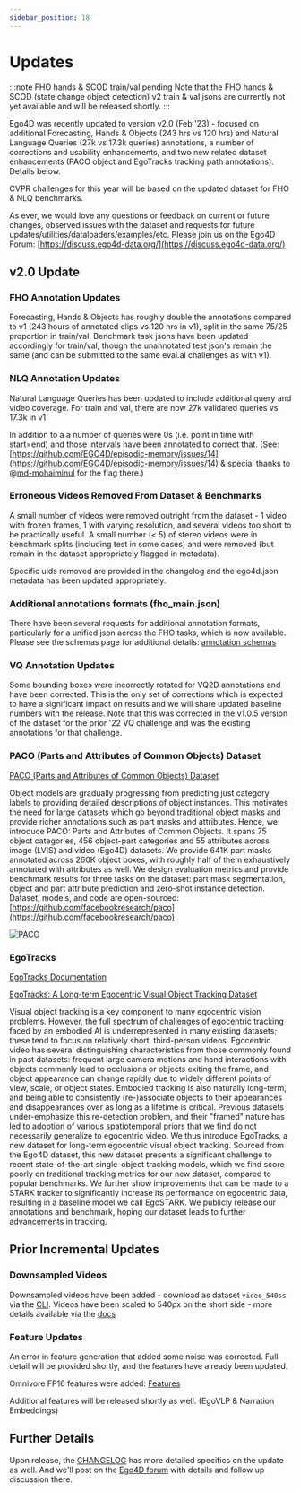 ```yaml
---
sidebar_position: 18
---
```


# Updates

:::note FHO hands & SCOD train/val pending
Note that the FHO hands & SCOD (state change object detection) v2 train & val jsons are currently not yet available and will be released shortly.
:::

Ego4D was recently updated to version v2.0 (Feb '23) - focused on additional Forecasting, Hands & Objects (243 hrs vs 120 hrs) and Natural Language Queries (27k vs 17.3k queries) annotations, a number of corrections and usability enhancements, and two new related dataset enhancements (PACO object and EgoTracks tracking path annotations).  Details below.

CVPR challenges for this year will be based on the updated dataset for FHO & NLQ benchmarks.

As ever, we would love any questions or feedback on current or future changes, observed issues with the dataset and requests for future updates/utilities/dataloaders/examples/etc.  Please join us on the Ego4D Forum: [https://discuss.ego4d-data.org/](https://discuss.ego4d-data.org/)

## v2.0 Update

### FHO Annotation Updates

Forecasting, Hands & Objects has roughly double the annotations compared to v1 (243 hours of annotated clips vs 120 hrs in v1), split in the same 75/25 proportion in train/val.  Benchmark task jsons have been updated accordingly for train/val, though the unannotated test json's remain the same (and can be submitted to the same eval.ai challenges as with v1). 

### NLQ Annotation Updates

Natural Language Queries has been updated to include additional query and video coverage. For train and val, there are now 27k validated queries vs 17.3k in v1.

In addition to a a number of queries were 0s (i.e. point in time with start=end) and those intervals have been annotated to correct that. (See: [https://github.com/EGO4D/episodic-memory/issues/14](https://github.com/EGO4D/episodic-memory/issues/14) & special thanks to @[md-mohaiminul](https://github.com/md-mohaiminul) for the flag there.)   

### Erroneous Videos Removed From Dataset & Benchmarks

A small number of videos were removed outright from the dataset - 1 video with frozen frames, 1 with varying resolution, and several videos too short to be practically useful.  A small number (< 5) of stereo videos were in benchmark splits (including test in some cases) and were removed (but remain in the dataset appropriately flagged in metadata).  

Specific uids removed are provided in the changelog and the ego4d.json metadata has been updated appropriately.

### Additional annotations formats (fho_main.json)

There have been several requests for additional annotation formats, particularly for a unified json across the FHO tasks, which is now available. Please see the schemas page for additional details: [annotation schemas](./data/annotations-schemas.md)

### VQ Annotation Updates

Some bounding boxes were incorrectly rotated for VQ2D annotations and have been corrected.  This is the only set of corrections which is expected to have a significant impact on results and we will share updated baseline numbers with the release.  Note that this was corrected in the v1.0.5 version of the dataset for the prior '22 VQ challenge and was the existing annotations for that challenge.

### PACO (Parts and Attributes of Common Objects) Dataset


[PACO (Parts and Attributes of Common Objects) Dataset](https://arxiv.org/abs/2301.01795)

Object models are gradually progressing from predicting just category labels to providing detailed descriptions of object instances. This motivates the need for large datasets which go beyond traditional object masks and provide richer annotations such as part masks and attributes. Hence, we introduce PACO: Parts and Attributes of Common Objects. It spans 75 object categories, 456 object-part categories and 55 attributes across image (LVIS) and video (Ego4D) datasets. We provide 641K part masks annotated across 260K object boxes, with roughly half of them exhaustively annotated with attributes as well. We design evaluation metrics and provide benchmark results for three tasks on the dataset: part mask segmentation, object and part attribute prediction and zero-shot instance detection. Dataset, models, and code are open-sourced: [https://github.com/facebookresearch/paco](https://github.com/facebookresearch/paco)

![PACO](/img/paco_challenge_sample.png)

### EgoTracks

[EgoTracks Documentation](./data/egotracks.md)

[EgoTracks: A Long-term Egocentric Visual Object Tracking Dataset](https://arxiv.org/abs/2301.03213)

Visual object tracking is a key component to many egocentric vision problems. However, the full spectrum of challenges of egocentric tracking faced by an embodied AI is underrepresented in many existing datasets; these tend to focus on relatively short, third-person videos. Egocentric video has several distinguishing characteristics from those commonly found in past datasets: frequent large camera motions and hand interactions with objects commonly lead to occlusions or objects exiting the frame, and object appearance can change rapidly due to widely different points of view, scale, or object states. Embodied tracking is also naturally long-term, and being able to consistently (re-)associate objects to their appearances and disappearances over as long as a lifetime is critical. Previous datasets under-emphasize this re-detection problem, and their "framed" nature has led to adoption of various spatiotemporal priors that we find do not necessarily generalize to egocentric video. We thus introduce EgoTracks, a new dataset for long-term egocentric visual object tracking. Sourced from the Ego4D dataset, this new dataset presents a significant challenge to recent state-of-the-art single-object tracking models, which we find score poorly on traditional tracking metrics for our new dataset, compared to popular benchmarks. We further show improvements that can be made to a STARK tracker to significantly increase its performance on egocentric data, resulting in a baseline model we call EgoSTARK. We publicly release our annotations and benchmark, hoping our dataset leads to further advancements in tracking.

## Prior Incremental Updates

### Downsampled Videos

Downsampled videos have been added - download as dataset `video_540ss` via the [CLI](https://github.com/facebookresearch/Ego4d/blob/main/ego4d/cli/README.md).  Videos have been scaled to 540px on the short side - more details available via the [docs](./data/videos.md)

### Feature Updates

An error in feature generation that added some noise was corrected.  Full detail will be provided shortly, and the features have already been updated.

Omnivore FP16 features were added: [Features](https://ego4d-data.org/docs/data/features/)

Additional features will be released shortly as well.  (EgoVLP & Narration Embeddings)

## Further Details

Upon release, the [CHANGELOG](https://github.com/facebookresearch/Ego4d/blob/main/CHANGELOG) has more detailed specifics on the update as well.  And we'll post on the [Ego4D forum](https://discuss.ego4d-data.org/) with details and follow up discussion there.